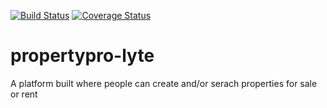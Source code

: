 [![Build Status](https://travis-ci.org/leonardnjura/propertypro-lyte.svg?branch=develop)](https://travis-ci.org/leonardnjura/propertypro-lyte)
[![Coverage Status](https://coveralls.io/repos/github/leonardnjura/propertypro-lyte/badge.svg?branch=develop)](https://coveralls.io/github/leonardnjura/propertypro-lyte?branch=ch-setup-tests-with-mocha-and-chai-167392339)
# propertypro-lyte
A platform built where people can create and/or serach properties for sale or rent
